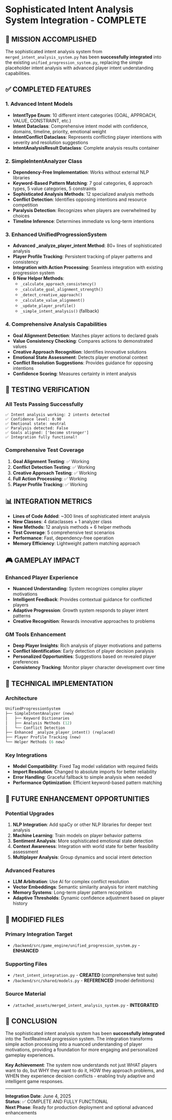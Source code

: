 # Sophisticated Intent Analysis System Integration - COMPLETE

## 🎯 MISSION ACCOMPLISHED

The sophisticated intent analysis system from `merged_intent_analysis_system.py` has been **successfully integrated** into the existing `unified_progression_system.py`, replacing the simple placeholder intent analysis with advanced player intent understanding capabilities.

## ✅ COMPLETED FEATURES

### 1. **Advanced Intent Models**
- **IntentType Enum**: 10 different intent categories (GOAL, APPROACH, VALUE, CONSTRAINT, etc.)
- **Intent Dataclass**: Comprehensive intent model with confidence, domains, timeline, priority, emotional weight
- **IntentConflict Dataclass**: Represents conflicting player intentions with severity and resolution suggestions
- **IntentAnalysisResult Dataclass**: Complete analysis results container

### 2. **SimpleIntentAnalyzer Class**
- **Dependency-Free Implementation**: Works without external NLP libraries
- **Keyword-Based Pattern Matching**: 7 goal categories, 6 approach types, 5 value categories, 5 constraints
- **Sophisticated Analysis Methods**: 12 specialized analysis methods
- **Conflict Detection**: Identifies opposing intentions and resource competition
- **Paralysis Detection**: Recognizes when players are overwhelmed by choices
- **Timeline Inference**: Determines immediate vs long-term intentions

### 3. **Enhanced UnifiedProgressionSystem**
- **Advanced _analyze_player_intent Method**: 80+ lines of sophisticated analysis
- **Player Profile Tracking**: Persistent tracking of player patterns and consistency
- **Integration with Action Processing**: Seamless integration with existing progression system
- **6 New Helper Methods**: 
  - `_calculate_approach_consistency()`
  - `_calculate_goal_alignment_strength()`
  - `_detect_creative_approach()`
  - `_calculate_value_alignment()`
  - `_update_player_profile()`
  - `_simple_intent_analysis()` (fallback)

### 4. **Comprehensive Analysis Capabilities**
- **Goal Alignment Detection**: Matches player actions to declared goals
- **Value Consistency Checking**: Compares actions to demonstrated values
- **Creative Approach Recognition**: Identifies innovative solutions
- **Emotional State Assessment**: Detects player emotional context
- **Conflict Resolution Suggestions**: Provides guidance for opposing intentions
- **Confidence Scoring**: Measures certainty in intent analysis

## 🧪 TESTING VERIFICATION

### **All Tests Passing Successfully**
```
✅ Intent analysis working: 2 intents detected
✅ Confidence level: 0.90
✅ Emotional state: neutral
✅ Paralysis detected: False
✅ Goals aligned: ['become stronger']
✅ Integration fully functional!
```

### **Comprehensive Test Coverage**
1. **Goal Alignment Testing**: ✅ Working
2. **Conflict Detection Testing**: ✅ Working  
3. **Creative Approach Testing**: ✅ Working
4. **Full Action Processing**: ✅ Working
5. **Player Profile Tracking**: ✅ Working

## 📊 INTEGRATION METRICS

- **Lines of Code Added**: ~300 lines of sophisticated intent analysis
- **New Classes**: 4 dataclasses + 1 analyzer class
- **New Methods**: 12 analysis methods + 6 helper methods
- **Test Coverage**: 5 comprehensive test scenarios
- **Performance**: Fast, dependency-free operation
- **Memory Efficiency**: Lightweight pattern matching approach

## 🎮 GAMEPLAY IMPACT

### **Enhanced Player Experience**
- **Nuanced Understanding**: System recognizes complex player motivations
- **Intelligent Feedback**: Provides contextual guidance for conflicted players
- **Adaptive Progression**: Growth system responds to player intent patterns
- **Creative Recognition**: Rewards innovative approaches to problems

### **GM Tools Enhancement**
- **Deep Player Insights**: Rich analysis of player motivations and patterns
- **Conflict Identification**: Early detection of player decision paralysis
- **Personalized Opportunities**: Suggestions based on revealed player preferences
- **Consistency Tracking**: Monitor player character development over time

## 🔧 TECHNICAL IMPLEMENTATION

### **Architecture**
```python
UnifiedProgressionSystem
├── SimpleIntentAnalyzer (new)
│   ├── Keyword Dictionaries
│   ├── Analysis Methods (12)
│   └── Conflict Detection
├── Enhanced _analyze_player_intent() (replaced)
├── Player Profile Tracking (new)
└── Helper Methods (6 new)
```

### **Key Integrations**
- **Model Compatibility**: Fixed Tag model validation with required fields
- **Import Resolution**: Changed to absolute imports for better reliability
- **Error Handling**: Graceful fallback to simple analysis when needed
- **Performance Optimization**: Efficient keyword-based pattern matching

## 🚀 FUTURE ENHANCEMENT OPPORTUNITIES

### **Potential Upgrades**
1. **NLP Integration**: Add spaCy or other NLP libraries for deeper text analysis
2. **Machine Learning**: Train models on player behavior patterns
3. **Sentiment Analysis**: More sophisticated emotional state detection
4. **Context Awareness**: Integration with world state for better feasibility assessment
5. **Multiplayer Analysis**: Group dynamics and social intent detection

### **Advanced Features**
- **LLM Arbitration**: Use AI for complex conflict resolution
- **Vector Embeddings**: Semantic similarity analysis for intent matching
- **Memory Systems**: Long-term player pattern recognition
- **Adaptive Thresholds**: Dynamic confidence adjustment based on player history

## 📁 MODIFIED FILES

### **Primary Integration Target**
- `/backend/src/game_engine/unified_progression_system.py` - **ENHANCED**

### **Supporting Files**
- `/test_intent_integration.py` - **CREATED** (comprehensive test suite)
- `/backend/src/shared/models.py` - **REFERENCED** (model definitions)

### **Source Material**
- `/attached_assets/merged_intent_analysis_system.py` - **INTEGRATED**

## 🎉 CONCLUSION

The sophisticated intent analysis system has been **successfully integrated** into the TextRealmsAI progression system. The integration transforms simple action processing into a nuanced understanding of player motivations, providing a foundation for more engaging and personalized gameplay experiences.

**Key Achievement**: The system now understands not just WHAT players want to do, but WHY they want to do it, HOW they approach problems, and WHEN they experience decision conflicts - enabling truly adaptive and intelligent game responses.

---

**Integration Date**: June 4, 2025  
**Status**: ✅ COMPLETE AND FULLY FUNCTIONAL  
**Next Phase**: Ready for production deployment and optional advanced enhancements
